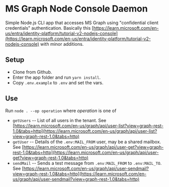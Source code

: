 # MS Graph Node Console Daemon

Simple Node.js CLI app that accesses MS Graph using "confidential client credentials" authentication.
Basically this [https://learn.microsoft.com/en-us/entra/identity-platform/tutorial-v2-nodejs-console](https://learn.microsoft.com/en-us/entra/identity-platform/tutorial-v2-nodejs-console) with minor additions.

## Setup

* Clone from Github.
* Enter the app folder and run `yarn install`.
* Copy `.env.example` to `.env` and set the vars.

## Use

Run `node . --op operation` where _operation_ is one of 
* `getUsers` -- List of all users in the tenant. See [https://learn.microsoft.com/en-us/graph/api/user-list?view=graph-rest-1.0&tabs=http](https://learn.microsoft.com/en-us/graph/api/user-list?view=graph-rest-1.0&tabs=http)
* `getUser` -- Details of the `.env:MAIL_FROM` user, may be a shared mailbox. See [https://learn.microsoft.com/en-us/graph/api/user-get?view=graph-rest-1.0&tabs=http](https://learn.microsoft.com/en-us/graph/api/user-get?view=graph-rest-1.0&tabs=http)
* `sendMail` -- Sends a test message from `.env:MAIL_FROM` to `.env:MAIL_TO`. See [https://learn.microsoft.com/en-us/graph/api/user-sendmail?view=graph-rest-1.0&tabs=http](https://learn.microsoft.com/en-us/graph/api/user-sendmail?view=graph-rest-1.0&tabs=http)
